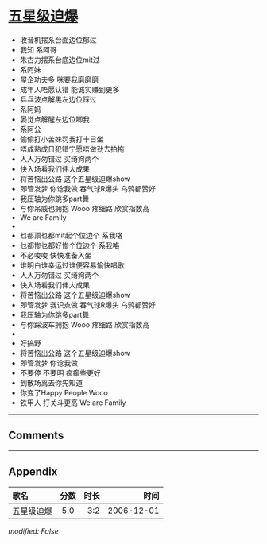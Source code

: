 # [五星级迫爆](https://music.163.com/song?id=65697)

* 收音机摆系台面边位郁过
* 我知 系阿哥
* 朱古力摆系台底边位mit过
* 系阿妹
* 屋企功夫多 咪要我磨磨磨
* 成年人唔愿认错 能诚实赚到更多
* 乒乓波点解黑左边位踩过
* 系阿妈
* 晏觉点解醒左边位唧我
* 系阿公
* 偷偷打小苦妹罚我打十日坐
* 唔成熟成日犯错宁愿唔做劲去拍拖
* 人人万勿错过 买绮狗两个
* 快入场看我们伟大成果
* 将苦恼出公路 这个五星级迫爆show
* 即管发梦 你谂我做 吞气球R爆头 乌鸦都赞好
* 我压轴为你跳多part舞
* 与你吊威也拥抱 Wooo 疼细路 欣赏指数高
* We are Family
* 
* 乜都顶乜都mit起个位边个 系我咯
* 乜都惨乜都好惨个位边个 系我咯
* 不必唆唆 快快准备入坐
* 谁明白谁幸运过谁便容易愉快唱歌
* 人人万勿错过 买绮狗两个
* 快入场看我们伟大成果
* 将苦恼出公路 这个五星级迫爆show
* 即管发梦 我识点做 吞气球R爆头 乌鸦都赞好
* 我压轴为你跳多part舞
* 与你踩波车拥抱 Wooo 疼细路 欣赏指数高
* 
* 好搞野
* 将苦恼出公路 这个五星级迫爆show
* 即管发梦 你谂我做
* 不要停 不要明 疯癫些更好
* 到散场离去你先知道
* 你变了Happy People Wooo
* 铁甲人 打关斗更高 We are Family


---

## Comments


---

## Appendix

|歌名|分数|时长|时间|
|:---|:---:|---:|---:|
|五星级迫爆|5.0|3:2|2006-12-01

*modified: False*